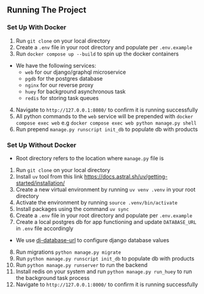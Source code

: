 ## Running The Project 
### Set Up With Docker 
1. Run `git clone` on your local directory
2. Create a `.env` file in your root directory and populate per `.env.example`
3. Run `docker compose up --build` to spin up the docker containers
* We have the following services:
  - `web` for our django/graphql microservice
  - `pgdb` for the postgres database
  - `nginx` for our reverse proxy 
  - `huey` for background asynchronous task
  - `redis` for storing task queues
4. Navigate to `http://127.0.0.1:8080/` to confirm it is running successfully
5. All python commands to the `web` service will be prepended with `docker compose exec web` e.g `docker compose exec web python manage.py shell`
6. Run prepend `manage.py runscript init_db` to populate db with products

### Set Up Without Docker
* Root directory refers to the location where `manage.py` file is

1. Run `git clone` on your local directory
2. Install `uv` tool from this link https://docs.astral.sh/uv/getting-started/installation/
3. Create a new virtual environment by running `uv venv .venv` in your root directory
4. Activate the environment by running `source .venv/bin/activate`
5. Install packages using the command `uv sync`
6. Create a `.env` file in your root directory and populate per `.env.example`
7. Create a local postgres db for app functioning and update `DATABASE_URL` in `.env` file accordingly
  * We use [dj-database-url](https://pypi.org/project/dj-database-url/) to configure django database values
8. Run migrations `python manage.py migrate`
9. Run `python manage.py runscript init_db` to populate db with products
10. Run `python manage.py runserver` to run the backend
11. Install redis on your system and run `python manage.py run_huey` to run the background task process
12. Navigate to `http://127.0.0.1:8000/` to confirm it is running successfully
